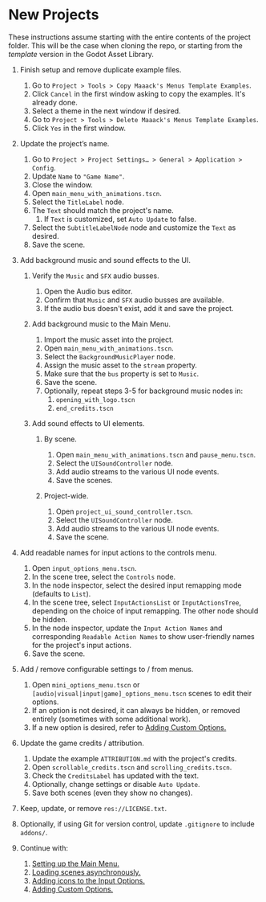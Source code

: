 # New Projects

These instructions assume starting with the entire contents of the project folder. This will be the case when cloning the repo, or starting from the *template* version in the Godot Asset Library.
  

1.  Finish setup and remove duplicate example files.


    1.  Go to `Project > Tools > Copy Maaack's Menus Template Examples`.
    2.  Click `Cancel` in the first window asking to copy the examples. It's already done.
    3.  Select a theme in the next window if desired.
    4.  Go to `Project > Tools > Delete Maaack's Menus Template Examples`.
    5.  Click `Yes` in the first window.


2.  Update the project’s name.


    1.  Go to `Project > Project Settings… > General > Application > Config`.
    2.  Update `Name` to `"Game Name"`.
    3.  Close the window.
    4.  Open `main_menu_with_animations.tscn`.
    5.  Select the `TitleLabel` node.
    6.  The `Text` should match the project's name.
        1. If `Text` is customized, set `Auto Update` to false.  
    7.  Select the `SubtitleLabelNode` node and customize the `Text` as desired.
    8.  Save the scene.


3.  Add background music and sound effects to the UI.


    1.  Verify the `Music` and `SFX` audio busses.

        1.  Open the Audio bus editor.
        2.  Confirm that `Music` and `SFX` audio busses are available.
        3.  If the audio bus doesn't exist, add it and save the project.

    2.  Add background music to the Main Menu.

        1.  Import the music asset into the project.
        2.  Open `main_menu_with_animations.tscn`.
        3.  Select the `BackgroundMusicPlayer` node.
        4.  Assign the music asset to the `stream` property.
        5.  Make sure that the `bus` property is set to `Music`.
        6.  Save the scene.
        7.  Optionally, repeat steps 3-5 for background music nodes in:
            1.  `opening_with_logo.tscn`
            2.  `end_credits.tscn`


    3.  Add sound effects to UI elements.


        1.  By scene.


            1.  Open `main_menu_with_animations.tscn` and `pause_menu.tscn`.
            2.  Select the `UISoundController` node.
            3.  Add audio streams to the various UI node events.
            4.  Save the scenes.  


        2.  Project-wide.


            1.  Open `project_ui_sound_controller.tscn`.
            2.  Select the `UISoundController` node.
            3.  Add audio streams to the various UI node events.
            4.  Save the scene.  


4.  Add readable names for input actions to the controls menu.


    1.  Open `input_options_menu.tscn`.
    2.  In the scene tree, select the `Controls` node.  
    3.  In the node inspector, select the desired input remapping mode (defaults to `List`).  
    4.  In the scene tree, select `InputActionsList` or `InputActionsTree`, depending on the choice of input remapping. The other node should be hidden.  
    5.  In the node inspector, update the `Input Action Names` and corresponding `Readable Action Names` to show user-friendly names for the project's input actions.  
    6.  Save the scene.  


5.  Add / remove configurable settings to / from menus.


    1.  Open `mini_options_menu.tscn` or `[audio|visual|input|game]_options_menu.tscn` scenes to edit their options.
    2.  If an option is not desired, it can always be hidden, or removed entirely (sometimes with some additional work).
    3.  If a new option is desired, refer to [Adding Custom Options.](/addons/maaacks_menus_template/docs/AddingCustomOptions.md)


6.  Update the game credits / attribution.


    1.  Update the example `ATTRIBUTION.md` with the project's credits.
    2.  Open `scrollable_credits.tscn` and  `scrolling_credits.tscn`.
    3.  Check the `CreditsLabel` has updated with the text.
    4.  Optionally, change settings or disable `Auto Update`.
    5.  Save both scenes (even they show no changes).


7.  Keep, update, or remove `res://LICENSE.txt`.  


8.  Optionally, if using Git for version control, update `.gitignore` to include `addons/`.  


9.  Continue with:

    1.  [Setting up the Main Menu.](/addons/maaacks_menus_template/docs/MainMenuSetup.md)  
    3.  [Loading scenes asynchronously.](/addons/maaacks_menus_template/docs/LoadingScenes.md)  
    4.  [Adding icons to the Input Options.](/addons/maaacks_menus_template/docs/InputIconMapping.md)  
    5.  [Adding Custom Options.](/addons/maaacks_menus_template/docs/AddingCustomOptions.md)
